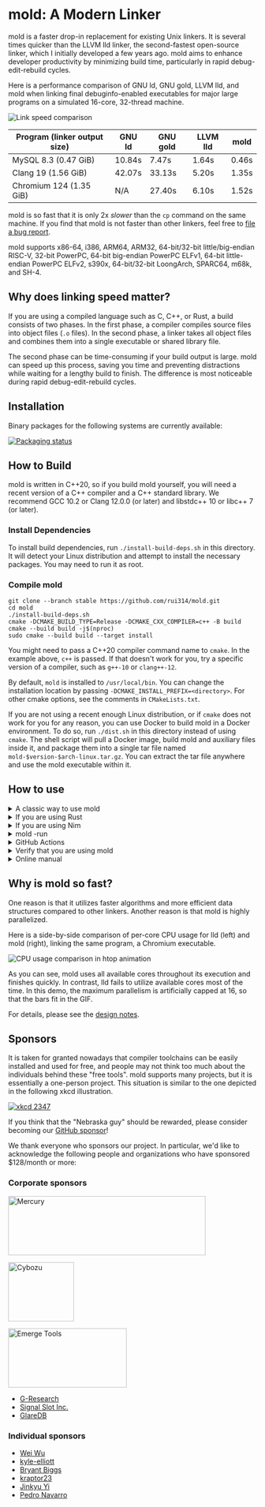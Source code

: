 # mold: A Modern Linker

mold is a faster drop-in replacement for existing Unix linkers. It is several
times quicker than the LLVM lld linker, the second-fastest open-source linker,
which I initially developed a few years ago. mold aims to enhance developer
productivity by minimizing build time, particularly in rapid
debug-edit-rebuild cycles.

Here is a performance comparison of GNU ld, GNU gold, LLVM lld, and
mold when linking final debuginfo-enabled executables for major large
programs on a simulated 16-core, 32-thread machine.

![Link speed comparison](docs/chart.svg)

| Program (linker output size)  | GNU ld | GNU gold | LLVM lld | mold
|-------------------------------|--------|----------|----------|------
| MySQL 8.3 (0.47 GiB)          | 10.84s | 7.47s    | 1.64s    | 0.46s
| Clang 19 (1.56 GiB)           | 42.07s | 33.13s   | 5.20s    | 1.35s
| Chromium 124 (1.35 GiB)       | N/A    | 27.40s   | 6.10s    | 1.52s

mold is so fast that it is only 2x _slower_ than the `cp` command on the same
machine. If you find that mold is not faster than other linkers, feel
free to [file a bug report](https://github.com/rui314/mold/issues).

mold supports x86-64, i386, ARM64, ARM32, 64-bit/32-bit little/big-endian
RISC-V, 32-bit PowerPC, 64-bit big-endian PowerPC ELFv1, 64-bit little-endian
PowerPC ELFv2, s390x, 64-bit/32-bit LoongArch, SPARC64, m68k, and SH-4.

## Why does linking speed matter?

If you are using a compiled language such as C, C++, or Rust, a build consists
of two phases. In the first phase, a compiler compiles source files into
object files (`.o` files). In the second phase, a linker takes all object
files and combines them into a single executable or shared library file.

The second phase can be time-consuming if your build output is large. mold can
speed up this process, saving you time and preventing distractions while
waiting for a lengthy build to finish. The difference is most noticeable
during rapid debug-edit-rebuild cycles.

## Installation

Binary packages for the following systems are currently available:

[![Packaging status](https://repology.org/badge/vertical-allrepos/mold.svg)](https://repology.org/project/mold/versions)

## How to Build

mold is written in C++20, so if you build mold yourself, you will need a
recent version of a C++ compiler and a C++ standard library. We recommend GCC
10.2 or Clang 12.0.0 (or later) and libstdc++ 10 or libc++ 7 (or later).

### Install Dependencies

To install build dependencies, run `./install-build-deps.sh` in this
directory. It will detect your Linux distribution and attempt to install the
necessary packages. You may need to run it as root.

### Compile mold

```shell
git clone --branch stable https://github.com/rui314/mold.git
cd mold
./install-build-deps.sh
cmake -DCMAKE_BUILD_TYPE=Release -DCMAKE_CXX_COMPILER=c++ -B build
cmake --build build -j$(nproc)
sudo cmake --build build --target install
```

You might need to pass a C++20 compiler command name to `cmake`. In the
example above, `c++` is passed. If that doesn't work for you, try a specific
version of a compiler, such as `g++-10` or `clang++-12`.

By default, `mold` is installed to `/usr/local/bin`. You can change the
installation location by passing `-DCMAKE_INSTALL_PREFIX=<directory>`.
For other cmake options, see the comments in `CMakeLists.txt`.

If you are not using a recent enough Linux distribution, or if `cmake` does
not work for you for any reason, you can use Docker to build mold in a Docker
environment. To do so, run `./dist.sh` in this directory instead of using
`cmake`. The shell script will pull a Docker image, build mold and auxiliary
files inside it, and package them into a single tar file named
`mold-$version-$arch-linux.tar.gz`. You can extract the tar file anywhere and
use the mold executable within it.

## How to use

<details><summary>A classic way to use mold</summary>

On Unix, the linker command (usually `/usr/bin/ld`) is indirectly invoked by
the compiler driver (typically `cc`, `gcc`, or `clang`), which is in turn
indirectly invoked by `make` or other build system commands.

If you can specify an additional command line option for your compiler driver
by modifying the build system's config files, add one of the following flags
to use mold instead of `/usr/bin/ld`:

- For Clang: pass `-fuse-ld=mold`

- For GCC 12.1.0 or later: pass `-fuse-ld=mold`

- For GCC before 12.1.0: the `-fuse-ld` option does not accept `mold` as a
  valid argument, so you need to use the `-B` option instead. The `-B` option
  tells GCC where to look for external commands like `ld`.

  If you have installed mold with `make install`, there should be a directory
  named `/usr/libexec/mold` (or `/usr/local/libexec/mold`, depending on your
  `$PREFIX`), and the `ld` command should be there. The `ld` is actually a
  symlink to `mold`. So, all you need is to pass `-B/usr/libexec/mold` (or
  `-B/usr/local/libexec/mold`) to GCC.

If you haven't installed `ld.mold` to any `$PATH`, you can still pass
`-fuse-ld=/absolute/path/to/mold` to clang to use mold. However, GCC does not
accept an absolute path as an argument for `-fuse-ld`.

</details>

<details><summary>If you are using Rust</summary>

Create `.cargo/config.toml` in your project directory with the following:

```toml
[target.x86_64-unknown-linux-gnu]
linker = "clang"
rustflags = ["-C", "link-arg=-fuse-ld=/path/to/mold"]
```

where `/path/to/mold` is an absolute path to the mold executable. In the
example above, we use `clang` as a linker driver since it always accepts the
`-fuse-ld` option. If your GCC is recent enough to recognize the option, you
may be able to remove the `linker = "clang"` line.

```toml
[target.x86_64-unknown-linux-gnu]
rustflags = ["-C", "link-arg=-fuse-ld=mold"]
```

If you want to use mold for all projects, add the above snippet to
`~/.cargo/config.toml`.

</details>

<details><summary>If you are using Nim</summary>

Create `config.nims` in your project directory with the following:

```nim
when findExe("mold").len > 0 and defined(linux):
  switch("passL", "-fuse-ld=mold")
```

where `mold` must be included in the `PATH` environment variable. In this
example, `gcc` is used as the linker driver. Use the `-fuse-ld` option if your
GCC is recent enough to recognize this option.

If you want to use mold for all projects, add the above snippet to
`~/.config/config.nims`.

</details>

<details><summary>mold -run</summary>

It is sometimes very hard to pass an appropriate command line option to `cc`
to specify an alternative linker. To address this situation, mold has a
feature to intercept all invocations of `ld`, `ld.bfd`, `ld.lld`, or `ld.gold`
and redirect them to itself. To use this feature, run `make` (or another build
command) as a subcommand of mold as follows:

```shell
mold -run make <make-options-if-any>
```

Internally, mold invokes a given command with the `LD_PRELOAD` environment
variable set to its companion shared object file. The shared object file
intercepts all function calls to `exec(3)`-family functions to replace
`argv[0]` with `mold` if it is `ld`, `ld.bf`, `ld.gold`, or `ld.lld`.

</details>

<details><summary>GitHub Actions</summary>

You can use our [setup-mold](https://github.com/rui314/setup-mold) GitHub
Action to speed up GitHub-hosted continuous builds. Although GitHub Actions
run on a 4 core machine, mold is still significantly faster than the default
GNU linker, especially when linking large programs.

</details>

<details><summary>Verify that you are using mold</summary>

mold leaves its identification string in the `.comment` section of an output
file. You can print it out to verify that you are actually using mold.

```shell
$ readelf -p .comment <executable-file>

String dump of section '.comment':
  [     0]  GCC: (Ubuntu 10.2.0-5ubuntu1~20.04) 10.2.0
  [    2b]  mold 9a1679b47d9b22012ec7dfbda97c8983956716f7
```

If `mold` is present in the `.comment` section, the file was created by mold.

</details>

<details><summary>Online manual</summary>

Since mold is a drop-in replacement, you should be able to use it without
reading its manual. However, if you need it, [mold's man page](docs/mold.md)
is available online. You can read the same manual by running `man mold`.

</details>

## Why is mold so fast?

One reason is that it utilizes faster algorithms and more efficient data
structures compared to other linkers. Another reason is that mold is highly
parallelized.

Here is a side-by-side comparison of per-core CPU usage for lld (left) and
mold (right), linking the same program, a Chromium executable.

![CPU usage comparison in htop animation](docs/htop.gif)

As you can see, mold uses all available cores throughout its execution and
finishes quickly. In contrast, lld fails to utilize available cores most of
the time. In this demo, the maximum parallelism is artificially capped at 16,
so that the bars fit in the GIF.

For details, please see the [design notes](docs/design.md).

## Sponsors

It is taken for granted nowadays that compiler toolchains can be easily
installed and used for free, and people may not think too much about the
individuals behind these "free tools". mold supports many projects, but it
is essentially a one-person project. This situation is similar to the one
depicted in the following xkcd illustration.

[![xkcd 2347](https://imgs.xkcd.com/comics/dependency.png)](https://xkcd.com/2347)

If you think that the "Nebraska guy" should be rewarded, please consider
becoming our [GitHub sponsor](https://github.com/sponsors/rui314)!

We thank everyone who sponsors our project. In particular, we'd like to acknowledge
the following people and organizations who have sponsored $128/month or more:

### Corporate sponsors

<a href="https://mercury.com"><img src="docs/mercury-logo.png" align=center height=120 width=400 alt=Mercury></a>

<a href="https://cybozu-global.com"><img src="docs/cyboze-logo.png" align=center height=120 width=133 alt=Cybozu></a>

<a href="https://www.emergetools.com"><img src="docs/emerge-tools-logo.png" align=center height=120 width=240 alt="Emerge Tools"></a><br>

- [G-Research](https://www.gresearch.co.uk)
- [Signal Slot Inc.](https://github.com/signal-slot)
- [GlareDB](https://github.com/GlareDB)

### Individual sponsors

- [Wei Wu](https://github.com/lazyparser)
- [kyle-elliott](https://github.com/kyle-elliott)
- [Bryant Biggs](https://github.com/bryantbiggs)
- [kraptor23](https://github.com/kraptor23)
- [Jinkyu Yi](https://github.com/jincreator)
- [Pedro Navarro](https://github.com/pedronavf)

